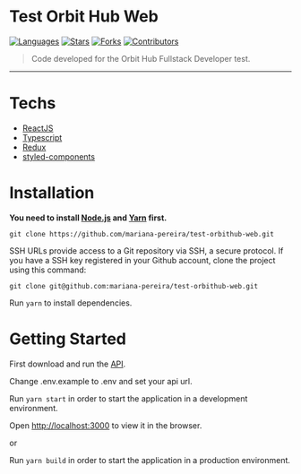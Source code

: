 # Test Orbit Hub Web


[![Languages](https://img.shields.io/github/languages/count/mariana-pereira/test-orbithub-web?color=28a745&style=flat)](#)
[![Stars](https://img.shields.io/github/stars/mariana-pereira/test-orbithub-web?color=28a745&style=flat)](https://github.com/mariana-pereira/test-orbithub-web/stargazers)
[![Forks](https://img.shields.io/github/forks/mariana-pereira/test-orbithub-web?color=28a745&style=flat)](https://github.com/mariana-pereira/test-orbithub-web/network/members)
[![Contributors](https://img.shields.io/github/contributors/mariana-pereira/test-orbithub-web?color=28a745&style=flat)](https://github.com/mariana-pereira/test-orbithub-web/graphs/contributors)

> Code developed for the Orbit Hub Fullstack Developer test.
---

# Techs


- [ReactJS](https://reactjs.org/)
- [Typescript](https://www.typescriptlang.org/)
- [Redux](https://redux.js.org/)
- [styled-components](https://styled-components.com/)

# Installation

**You need to install [Node.js](https://nodejs.org/en/download/) and [Yarn](https://yarnpkg.com/) first.**

```git clone https://github.com/mariana-pereira/test-orbithub-web.git```

SSH URLs provide access to a Git repository via SSH, a secure protocol. If you have a SSH key registered in your Github account, clone the project using this command:

```git clone git@github.com:mariana-pereira/test-orbithub-web.git```

Run `yarn` to install dependencies.<br />


# Getting Started

First download and run the [API](https://github.com/mariana-pereira/test-orbithub-api).

Change .env.example to .env and set your api url.

Run `yarn start` in order to start the application in a development environment.

Open [http://localhost:3000](http://localhost:3000) to view it in the browser.

or

Run `yarn build` in order to start the application in a production environment.

